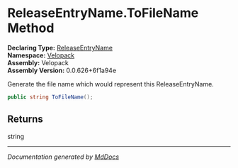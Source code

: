﻿<!--  
  <auto-generated>   
    The contents of this file were generated by a tool.  
    Changes to this file may be list if the file is regenerated  
  </auto-generated>   
-->

# ReleaseEntryName.ToFileName Method

**Declaring Type:** [ReleaseEntryName](../index.md)  
**Namespace:** [Velopack](../../index.md)  
**Assembly:** Velopack  
**Assembly Version:** 0.0.626+6f1a94e

Generate the file name which would represent this ReleaseEntryName.

```csharp
public string ToFileName();
```

## Returns

string

___

*Documentation generated by [MdDocs](https://github.com/ap0llo/mddocs)*
